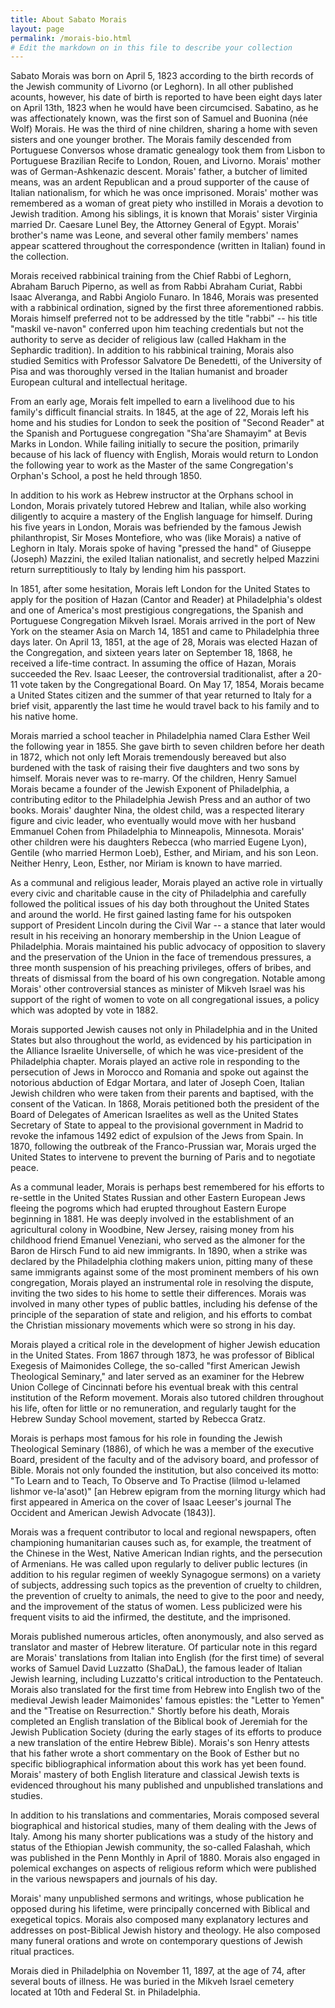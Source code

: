 ```yaml
---
title: About Sabato Morais
layout: page
permalink: /morais-bio.html
# Edit the markdown on in this file to describe your collection
---
```


Sabato Morais was born on April 5, 1823 according to the birth records of the Jewish community of Livorno (or Leghorn).  In all other published acounts, however, his date of birth is reported to have been eight days later on April 13th, 1823 when he would have been circumcised.  Sabatino, as he was affectionately known, was the first son of Samuel and Buonina (née Wolf) Morais. He was the third of nine children, sharing a home with seven sisters and one younger brother.  The Morais family descended from Portuguese Conversos whose dramatic genealogy took them from Lisbon to Portuguese Brazilian Recife to London, Rouen, and Livorno. Morais' mother was of German-Ashkenazic descent. Morais' father, a butcher of limited means, was an ardent Republican and a proud supporter of the cause of Italian nationalism, for which he was once imprisoned. Morais' mother was remembered as a woman of great piety who instilled in Morais a devotion to Jewish tradition. Among his siblings, it is known that Morais' sister Virginia married Dr. Caesare Lunel Bey, the Attorney General of Egypt. Morais' brother's name was Leone, and several other family members' names appear scattered throughout the correspondence (written in Italian) found in the collection.

Morais received rabbinical training from the Chief Rabbi of Leghorn, Abraham Baruch Piperno, as well as from Rabbi Abraham Curiat, Rabbi Isaac Alveranga, and Rabbi Angiolo Funaro. In 1846, Morais was presented with a rabbinical ordination, signed by the first three aforementioned rabbis. Morais himself preferred not to be addressed by the title "rabbi" -- his title "maskil ve-navon" conferred upon him teaching credentials but not the authority to serve as decider of religious law (called Hakham in the Sephardic tradition). In addition to his rabbinical training, Morais also studied Semitics with Professor Salvatore De Benedetti, of the University of Pisa and was thoroughly versed in the Italian humanist and broader European cultural and intellectual heritage.

From an early age, Morais felt impelled to earn a livelihood due to his family's difficult financial straits. In 1845, at the age of 22, Morais left his home and his studies for London to seek the position of "Second Reader" at the Spanish and Portuguese congregation "Sha'are Shamayim" at Bevis Marks in London. While failing initially to secure the position, primarily because of his lack of fluency with English, Morais would return to London the following year to work as the Master of the same Congregation's Orphan's School, a post he held through 1850.

In addition to his work as Hebrew instructor at the Orphans school in London, Morais privately tutored Hebrew and Italian, while also working diligently to acquire a mastery of the English language for himself. During his five years in London, Morais was befriended by the famous Jewish philanthropist, Sir Moses Montefiore, who was (like Morais) a native of Leghorn in Italy. Morais spoke of having "pressed the hand" of Giuseppe (Joseph) Mazzini, the exiled Italian nationalist, and secretly helped Mazzini return surreptitiously to Italy by lending him his passport.

In 1851, after some hesitation, Morais left London for the United States to apply for the position of Hazan (Cantor and Reader) at Philadelphia's oldest and one of America's most prestigious congregations, the Spanish and Portuguese Congregation Mikveh Israel. Morais arrived in the port of New York on the steamer Asia on March 14, 1851 and came to Philadelphia three days later. On April 13, 1851, at the age of 28, Morais was elected Hazan of the Congregation, and sixteen years later on September 18, 1868, he received a life-time contract. In assuming the office of Hazan, Morais succeeded the Rev. Isaac Leeser, the controversial traditionalist, after a 20-11 vote taken by the Congregational Board. On May 17, 1854, Morais became a United States citizen and the summer of that year returned to Italy for a brief visit, apparently the last time he would travel back to his family and to his native home.

Morais married a school teacher in Philadelphia named Clara Esther Weil the following year in 1855. She gave birth to seven children before her death in 1872, which not only left Morais tremendously bereaved but also burdened with the task of raising their five daughters and two sons by himself. Morais never was to re-marry. Of the children, Henry Samuel Morais became a founder of the Jewish Exponent of Philadelphia, a contributing editor to the Philadelphia Jewish Press and an author of two books. Morais' daughter Nina, the oldest child, was a respected literary figure and civic leader, who eventually would move with her husband Emmanuel Cohen from Philadelphia to Minneapolis, Minnesota. Morais' other children were his daughters Rebecca (who married Eugene Lyon), Gentile (who married Hermon Loeb), Esther, and Miriam, and his son Leon. Neither Henry, Leon, Esther, nor Miriam is known to have married.

As a communal and religious leader, Morais played an active role in virtually every civic and charitable cause in the city of Philadelphia and carefully followed the political issues of his day both throughout the United States and around the world. He first gained lasting fame for his outspoken support of President Lincoln during the Civil War -- a stance that later would result in his receiving an honorary membership in the Union League of Philadelphia. Morais maintained his public advocacy of opposition to slavery and the preservation of the Union in the face of tremendous pressures, a three month suspension of his preaching privileges, offers of bribes, and threats of dismissal from the board of his own congregation. Notable among Morais' other controversial stances as minister of Mikveh Israel was his support of the right of women to vote on all congregational issues, a policy which was adopted by vote in 1882.

Morais supported Jewish causes not only in Philadelphia and in the United States but also throughout the world, as evidenced by his participation in the Alliance Israelite Universelle, of which he was vice-president of the Philadelphia chapter. Morais played an active role in responding to the persecution of Jews in Morocco and Romania and spoke out against the notorious abduction of Edgar Mortara, and later of Joseph Coen, Italian Jewish children who were taken from their parents and baptised, with the consent of the Vatican. In 1868, Morais petitioned both the president of the Board of Delegates of American Israelites as well as the United States Secretary of State to appeal to the provisional government in Madrid to revoke the infamous 1492 edict of expulsion of the Jews from Spain. In 1870, following the outbreak of the Franco-Prussian war, Morais urged the United States to intervene to prevent the burning of Paris and to negotiate peace.

As a communal leader, Morais is perhaps best remembered for his efforts to re-settle in the United States Russian and other Eastern European Jews fleeing the pogroms which had erupted throughout Eastern Europe beginning in 1881. He was deeply involved in the establishment of an agricultural colony in Woodbine, New Jersey, raising money from his childhood friend Emanuel Veneziani, who served as the almoner for the Baron de Hirsch Fund to aid new immigrants. In 1890, when a strike was declared by the Philadelphia clothing makers union, pitting many of these same immigrants against some of the most prominent members of his own congregation, Morais played an instrumental role in resolving the dispute, inviting the two sides to his home to settle their differences. Morais was involved in many other types of public battles, including his defense of the principle of the separation of state and religion, and his efforts to combat the Christian missionary movements which were so strong in his day.

Morais played a critical role in the development of higher Jewish education in the United States. From 1867 through 1873, he was professor of Biblical Exegesis of Maimonides College, the so-called "first American Jewish Theological Seminary," and later served as an examiner for the Hebrew Union College of Cincinnati before his eventual break with this central institution of the Reform movement. Morais also tutored children throughout his life, often for little or no remuneration, and regularly taught for the Hebrew Sunday School movement, started by Rebecca Gratz.

Morais is perhaps most famous for his role in founding the Jewish Theological Seminary (1886), of which he was a member of the executive Board, president of the faculty and of the advisory board, and professor of Bible. Morais not only founded the institution, but also conceived its motto: "To Learn and to Teach, To Observe and To Practise (lilmod u-lelamed lishmor ve-la'asot)" [an Hebrew epigram from the morning liturgy which had first appeared in America on the cover of Isaac Leeser's journal The Occident and American Jewish Advocate (1843)]. 

Morais was a frequent contributor to local and regional newspapers, often championing humanitarian causes such as, for example, the treatment of the Chinese in the West, Native American Indian rights, and the persecution of Armenians. He was called upon regularly to deliver public lectures (in addition to his regular regimen of weekly Synagogue sermons) on a variety of subjects, addressing such topics as the prevention of cruelty to children, the prevention of cruelty to animals, the need to give to the poor and needy, and the improvement of the status of women. Less publicized were his frequent visits to aid the infirmed, the destitute, and the imprisoned.

Morais published numerous articles, often anonymously, and also served as translator and master of Hebrew literature. Of particular note in this regard are Morais' translations from Italian into English (for the first time) of several works of Samuel David Luzzatto (ShaDaL), the famous leader of Italian Jewish learning, including Luzzatto's critical introduction to the Pentateuch. Morais also translated for the first time from Hebrew into English two of the medieval Jewish leader Maimonides' famous epistles: the "Letter to Yemen" and the "Treatise on Resurrection." Shortly before his death, Morais completed an English translation of the Biblical book of Jeremiah for the Jewish Publication Society (during the early stages of its efforts to produce a new translation of the entire Hebrew Bible). Morais's son Henry attests that his father wrote a short commentary on the Book of Esther but no specific bibliographical information about this work has yet been found. Morais' mastery of both English literature and classical Jewish texts is evidenced throughout his many published and unpublished translations and studies.

In addition to his translations and commentaries, Morais composed several biographical and historical studies, many of them dealing with the Jews of Italy. Among his many shorter publications was a study of the history and status of the Ethiopian Jewish community, the so-called Falashah, which was published in the Penn Monthly in April of 1880. Morais also engaged in polemical exchanges on aspects of religious reform which were published in the various newspapers and journals of his day.

Morais' many unpublished sermons and writings, whose publication he opposed during his lifetime, were principally concerned with Biblical and exegetical topics. Morais also composed many explanatory lectures and addresses on post-Biblical Jewish history and theology. He also composed many funeral orations and wrote on contemporary questions of Jewish ritual practices.

Morais died in Philadelphia on November 11, 1897, at the age of 74, after several bouts of illness. He was buried in the Mikveh Israel cemetery located at 10th and Federal St. in Philadelphia.